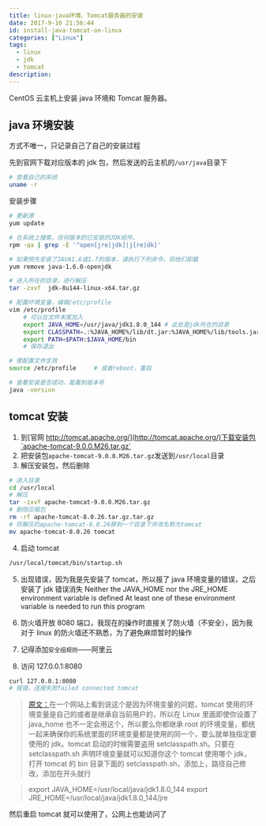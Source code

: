```yaml
---
title: linux-java环境、Tomcat服务器的安装
date: 2017-9-10 21:56:44
id: install-java-tomcat-on-linux
categories: ["Linux"]
tags:
  - linux
  - jdk
  - tomcat
description:
---
```


CentOS 云主机上安装 java 环境和 Tomcat 服务器。

<!-- more -->

## java 环境安装

方式不唯一，只记录自己了自己的安装过程

先到官网下载对应版本的 jdk 包，然后发送的云主机的`/usr/java`目录下

```bash
# 查看自己的系统
uname -r
```

安装步骤

```bash
# 更新源
yum update

# 在系统上搜索，任何版本的已安装的JDK组件。
rpm -qa | grep -E '^open[jre|jdk]|j[re|dk]'

# 如果预先安装了JAVA1.6或1.7的版本，请执行下列命令，将他们卸载
yum remove java-1.6.0-openjdk

# 进入所在的目录，进行解压
tar -zxvf  jdk-8u144-linux-x64.tar.gz

# 配置环境变量，编辑/etc/profile
vim /etc/profile
    # 可以在文件末尾加入
    export JAVA_HOME=/usr/java/jdk1.8.0_144 # 此处是jdk所在的目录
    export CLASSPATH=.:%JAVA_HOME%/lib/dt.jar:%JAVA_HOME%/lib/tools.jar
    export PATH=$PATH:$JAVA_HOME/bin
    # 保存退出

# 使配置文件生效
source /etc/profile     # 或者reboot，重启

# 查看安装是否成功，能看到版本号
java -version
```

## tomcat 安装

1. 到[官网 http://tomcat.apache.org/](http://tomcat.apache.org/)下载安装包`apache-tomcat-9.0.0.M26.tar.gz`
2. 把安装包`apache-tomcat-9.0.0.M26.tar.gz`发送到`/usr/local`目录
3. 解压安装包，然后删除

  ```bash
  # 进入目录
  cd /usr/local
  # 解压
  tar -zxvf apache-tomcat-9.0.0.M26.tar.gz
  # 删除压缩包
  rm -rf apache-tomcat-8.0.26.tar.gz.tar.gz
  # 将解压的apache-tomcat-8.0.26移到一个目录下并改名称为tomcat
  mv apache-tomcat-8.0.26 tomcat
  ```

4. 启动 tomcat

  ```bash
  /usr/local/tomcat/bin/startup.sh

  ```

5. 出现错误，因为我是先安装了 tomcat，所以报了 java 环境变量的错误，之后安装了 jdk 错误消失
   Neither the JAVA_HOME nor the JRE_HOME environment variable is defined
   At least one of these environment variable is needed to run this program

6. 防火墙开放 8080 端口，我现在的操作时直接关了防火墙（不安全），因为我对于 linux 的防火墙还不熟悉，为了避免麻烦暂时的操作

7. 记得添加`安全组规则`——阿里云

8. 访问 127.0.0.1:8080

  ```bash
  curl 127.0.0.1:8080
  # 报错，连接失败failed connected tomcat
  ```

> [原文：](http://www.cnblogs.com/rogear/p/7435074.html)在一个网站上看到说这个是因为环境变量的问题，tomcat 使用的环境变量是自己的或者是继承自当前用户的，所以在 Linux 里面即使你设置了 java_home 也不一定会用这个，所以要么你都继承 root 的环境变量，都统一起来确保你的系统里面的环境变量都是使用的同一个，要么就单独指定要使用的 jdk。tomcat 启动的时候需要盗用 setclasspath.sh。只要在 setclasspath.sh 声明环境变量就可以知道你这个 tomcat 使用哪个 jdk，打开 tomcat 的 bin 目录下面的 setclasspath.sh，添加上，路径自己修改，添加在开头就行

> export JAVA_HOME=/usr/local/java/jdk1.8.0_144
> export JRE_HOME=/usr/local/java/jdk1.8.0_144/jre

然后重启 tomcat 就可以使用了，公网上也能访问了
